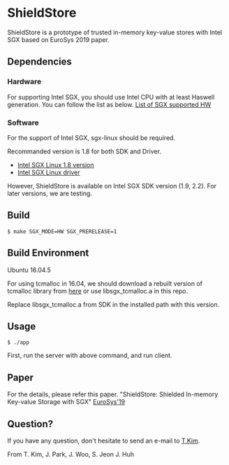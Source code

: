 # ShieldStore

ShieldStore is a prototype of trusted in-memory key-value stores with Intel SGX based on EuroSys 2019 paper.

## Dependencies

### Hardware

For supporting Intel SGX, you should use Intel CPU with at least Haswell generation. 
You can follow the list as below.
[List of SGX supported HW](https://github.com/ayeks/SGX-hardware)

### Software

For the support of Intel SGX, sgx-linux should be required.

Recommanded version is 1.8 for both SDK and Driver. 

* [Intel SGX Linux 1.8 version](https://github.com/intel/linux-sgx/tree/sgx_1.8)
* [Intel SGX Linux driver](https://github.com/intel/linux-sgx-driver/tree/sgx_driver_1.8)

However, ShieldStore is available on Intel SGX SDK version (1.9, 2.2).
For later versions, we are testing.

## Build

	$ make SGX_MODE=HW SGX_PRERELEASE=1 

## Build Environment

Ubuntu 16.04.5

For using tcmalloc in 16.04, we should download a rebuilt version of tcmalloc library from [here](https://01.org/intel-softwareguard-extensions/downloads/intel-sgx-linux-1.8-release) or use libsgx\_tcmalloc.a in this repo.

Replace libsgx\_tcmalloc.a from SDK in the installed path with this version. 

## Usage
	$ ./app	

First, run the server with above command, and run client.

## Paper

For the details, please refer this paper.
"ShieldStore: Shielded In-memory Key-value Storage with SGX" [EuroSys'19](http://calab.kaist.ac.kr:8080/~jhuh/papers/kim_eurosys19_shieldst.pdf)

## Question?

If you have any question, don't hesitate to send an e-mail to [T.Kim](mailto:thkim@calab.kaist.ac.kr).

From T. Kim, J. Park, J. Woo, S. Jeon J. Huh
